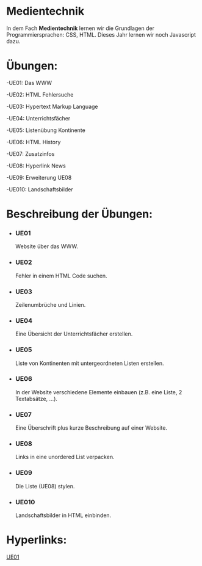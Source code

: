 
# **Medientechnik**

In dem Fach **Medientechnik** lernen wir die Grundlagen der Programmiersprachen: CSS, HTML.
Dieses Jahr lernen wir noch Javascript dazu.


# Übungen: #

-UE01: Das WWW

-UE02: HTML Fehlersuche

-UE03: Hypertext Markup Language

-UE04: Unterrichtsfächer

-UE05: Listenübung Kontinente

-UE06: HTML History

-UE07: Zusatzinfos

-UE08: Hyperlink News

-UE09: Erweiterung UE08

-UE010: Landschaftsbilder

# Beschreibung der Übungen: #

- ### UE01 ###
  Website über das WWW.

- ### UE02 ###
  Fehler in einem HTML Code suchen.

- ### UE03 ###
  Zeilenumbrüche und Linien.
  
- ### UE04 ###
  Eine Übersicht der Unterrichtsfächer erstellen.

- ### UE05 ###
  Liste von Kontinenten mit untergeordneten Listen erstellen.

- ### UE06 ###
  In der Website verschiedene Elemente einbauen (z.B. eine Liste, 2 Textabsätze, ...).

- ### UE07 ###
  Eine Überschrift plus kurze Beschreibung auf einer Website.

- ### UE08 ###
  Links in eine unordered List verpacken.

- ### UE09 ###
  Die Liste (UE08) stylen.

- ### UE010 ###
  Landschaftsbilder in HTML einbinden.


# Hyperlinks: #

[UE01](https://github.com/it210175/MedientechnikMichaelSt/edit/main/README.md)










